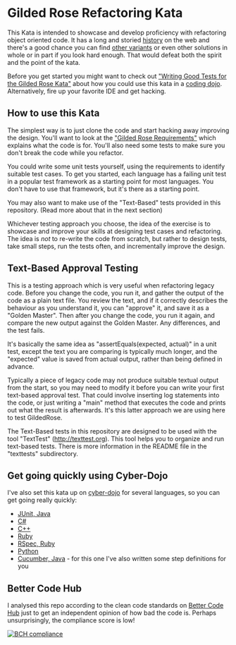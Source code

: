 # Gilded Rose Refactoring Kata

This Kata is intended to showcase and develop proficiency with refactoring object oriented code.  It has a long and storied [history](http://twitter.com/TerryHughes) on the web and there's a good chance you can find [other variants](https://github.com/NotMyself/GildedRose) or even other solutions in whole or in part if you look hard enough.  That would defeat both the spirit and the point of the kata.  

Before you get started you might want to check out ["Writing Good Tests for the Gilded Rose Kata"](http://coding-is-like-cooking.info/2013/03/writing-good-tests-for-the-gilded-rose-kata/) about how you could use this kata in a [coding dojo](https://leanpub.com/codingdojohandbook). Alternatively, fire up your favorite IDE and get hacking.

## How to use this Kata

The simplest way is to just clone the code and start hacking away improving the design. You'll want to look at the ["Gilded Rose Requirements"](https://github.com/foxguardsolutions/GildedRose-Refactoring-Kata/blob/master/GildedRoseRequirements.txt) which explains what the code is for. You'll also need some tests to make sure you don't break the code while you refactor.

You could write some unit tests yourself, using the requirements to identify suitable test cases. To get you started, each language has a failing unit test in a popular test framework as a starting point for most languages.  You don't have to use that framework, but it's there as a starting point.

You may also want to make use of the "Text-Based" tests provided in this repository. (Read more about that in the next section)

Whichever testing approach you choose, the idea of the exercise is to showcase and improve your skills at designing test cases and refactoring. The idea is *not* to re-write the code from scratch, but rather to design tests, take small steps, run the tests often, and incrementally improve the design. 

## Text-Based Approval Testing

This is a testing approach which is very useful when refactoring legacy code. Before you change the code, you run it, and gather the output of the code as a plain text file. You review the text, and if it correctly describes the behaviour as you understand it, you can "approve" it, and save it as a "Golden Master". Then after you change the code, you run it again, and compare the new output against the Golden Master. Any differences, and the test fails.

It's basically the same idea as "assertEquals(expected, actual)" in a unit test, except the text you are comparing is typically much longer, and the "expected" value is saved from actual output, rather than being defined in advance.

Typically a piece of legacy code may not produce suitable textual output from the start, so you may need to modify it before you can write your first text-based approval test. That could involve inserting log statements into the code, or just writing a "main" method that executes the code and prints out what the result is afterwards. It's this latter approach we are using here to test GildedRose.

The Text-Based tests in this repository are designed to be used with the tool "TextTest" (http://texttest.org). This tool helps you to organize and run text-based tests. There is more information in the README file in the "texttests" subdirectory.

## Get going quickly using Cyber-Dojo

I've also set this kata up on [cyber-dojo](http://cyber-dojo.org) for several languages, so you can get going really quickly:

- [JUnit, Java](http://cyber-dojo.org/forker/fork/751DD02C4C?avatar=snake&tag=8)
- [C#](http://cyber-dojo.org/forker/fork/5C5AC766B0?avatar=koala&tag=3)
- [C++](http://cyber-dojo.org/forker/fork/AA86ECBCC9?avatar=rhino&tag=7)
- [Ruby](http://cyber-dojo.org/forker/fork/A8943EAF92?avatar=hippo&tag=9)
- [RSpec, Ruby](http://cyber-dojo.org/forker/fork/8E58B0AD16?avatar=raccoon&tag=3)
- [Python](http://cyber-dojo.org/forker/fork/297041AA7A?avatar=lion&tag=4)
- [Cucumber, Java](http://cyber-dojo.org/forker/fork/0F82D4BA89?avatar=gorilla&tag=48) - for this one I've also written some step definitions for you

## Better Code Hub

I analysed this repo according to the clean code standards on [Better Code Hub](https://bettercodehub.com) just to get an independent opinion of how bad the code is. Perhaps unsurprisingly, the compliance score is low!

[![BCH compliance](https://bettercodehub.com/edge/badge/emilybache/GildedRose-Refactoring-Kata?branch=master)](https://bettercodehub.com/) 
